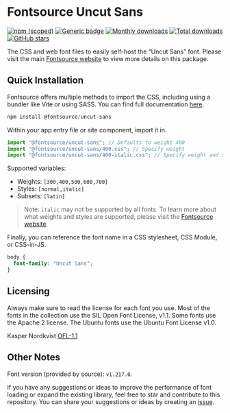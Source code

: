 # Fontsource Uncut Sans

[![npm (scoped)](https://img.shields.io/npm/v/@fontsource/uncut-sans?color=brightgreen)](https://www.npmjs.com/package/@fontsource/uncut-sans) [![Generic badge](https://img.shields.io/badge/fontsource-passing-brightgreen)](https://github.com/fontsource/fontsource) [![Monthly downloads](https://badgen.net/npm/dm/@fontsource/uncut-sans)](https://github.com/fontsource/fontsource) [![Total downloads](https://badgen.net/npm/dt/@fontsource/uncut-sans)](https://github.com/fontsource/fontsource) [![GitHub stars](https://img.shields.io/github/stars/fontsource/fontsource.svg?style=social&label=Star)](https://github.com/fontsource/fontsource/stargazers)

The CSS and web font files to easily self-host the “Uncut Sans” font. Please visit the main [Fontsource website](https://fontsource.org/fonts/uncut-sans) to view more details on this package.

## Quick Installation

Fontsource offers multiple methods to import the CSS, including using a bundler like Vite or using SASS. You can find full documentation [here](https://fontsource.org/docs/getting-started/introduction).

```javascript
npm install @fontsource/uncut-sans
```

Within your app entry file or site component, import it in.

```javascript
import "@fontsource/uncut-sans"; // Defaults to weight 400
import "@fontsource/uncut-sans/400.css"; // Specify weight
import "@fontsource/uncut-sans/400-italic.css"; // Specify weight and style
```

Supported variables:
- Weights: `[300,400,500,600,700]`
- Styles: `[normal,italic]`
- Subsets: `[latin]`

> Note: `italic` may not be supported by all fonts. To learn more about what weights and styles are supported, please visit the [Fontsource website](https://fontsource.org/fonts/uncut-sans).

Finally, you can reference the font name in a CSS stylesheet, CSS Module, or CSS-in-JS.

```css
body {
  font-family: "Uncut Sans";
}
```

## Licensing
Always make sure to read the license for each font you use. Most of the fonts in the collection use the SIL Open Font License, v1.1. Some fonts use the Apache 2 license. The Ubuntu fonts use the Ubuntu Font License v1.0.

Kasper Nordkvist
[OFL-1.1](https://github.com/kaspernordkvist/uncut_sans/blob/main/LICENSE.txt)

## Other Notes
Font version (provided by source): `v1.217.0`.

If you have any suggestions or ideas to improve the performance of font loading or expand the existing library, feel free to star and contribute to this repository. You can share your suggestions or ideas by creating an [issue](https://github.com/fontsource/fontsource/issues).